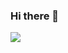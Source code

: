 ### Hi there 👋
<a href="버튼을 눌렀을 때 이동할 링크" target="_blank"><img src="https://img.shields.io/badge/My Notion-#000000?logo=notion&logoColor=#000000"/></a>

<!--
**MAHT1990/MAHT1990** is a ✨ _special_ ✨ repository because its `README.md` (this file) appears on your GitHub profile.

Here are some ideas to get you started:

- 🔭 I’m currently working on ...
- 🌱 I’m currently learning ...
- 👯 I’m looking to collaborate on ...
- 🤔 I’m looking for help with ...
- 💬 Ask me about ...
- 📫 How to reach me: ...
- 😄 Pronouns: ...
- ⚡ Fun fact: ...
-->
